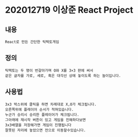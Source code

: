 # 202012719 이상준 React Project

## 내용

    React로 만든 간단한 틱택토게임 


## 정의

    틱택토는 두 명이 번갈아가며 O와 X를 3×3 판에 써서
    같은 글자를 가로, 세로, 혹은 대각선 상에 놓이도록 하는 놀이입니다.

## 사용법

    3x3 박스위에 클릭을 하면 차례대로 X,O가 체크됩니다.
    오른쪽위에 플레이어 순서가 적혀있습니다.
    누군가 승리시 승리한 플레이어가 체크됩니다.
    그아래에 재시작 버튼이 있고 게임을 진해하다보면
    3x3배열을 저장해가면 게임이 진행됩니다
    잘못된 자리에 놓았으면 전으로 이동할수있습니다.